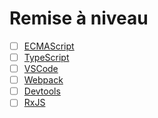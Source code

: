 # Remise à niveau

- [ ] [ECMAScript](./ecmascript.md)
- [ ] [TypeScript](./typescript.md)
- [ ] [VSCode](./vscode.md)
- [ ] [Webpack](./webpack.md)
- [ ] [Devtools](./devtools.md)
- [ ] [RxJS](./rxjs)
